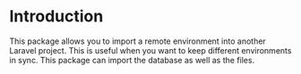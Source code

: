 # Introduction

This package allows you to import a remote environment into another Laravel project. This is useful when you want
to keep different environments in sync. This package can import the database as well as the files.
